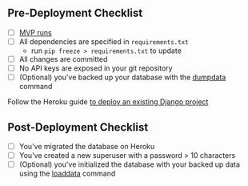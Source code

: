 ## Pre-Deployment Checklist
- [ ] [MVP runs](https://github.com/rstrom/CodeGuildBootCamp/blob/master/Week13/checklist.md)
- [ ] All dependencies are specified in `requirements.txt`
  * run `pip freeze > requirements.txt` to update
- [ ] All changes are committed
- [ ] No API keys are exposed in your git repository
- [ ] (Optional) you've backed up your database with the  [dumpdata](https://docs.djangoproject.com/en/1.9/ref/django-admin/#dumpdata) command

Follow the Heroku guide [to deploy an existing Django project](https://devcenter.heroku.com/articles/django-app-configuration#migrating-an-existing-django-project)

## Post-Deployment Checklist
- [ ] You've migrated the database on Heroku
- [ ] You've created a new superuser with a password > 10 characters
- [ ] (Optional) you've initialized the database with your backed up data using the [loaddata](https://docs.djangoproject.com/en/1.8/howto/initial-data/) command
